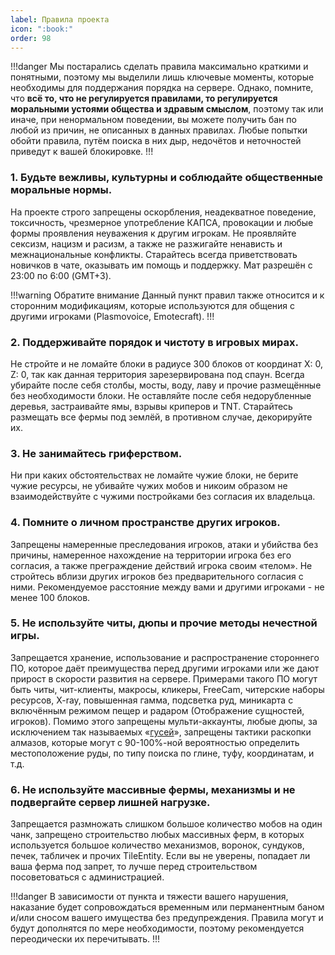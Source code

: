 ```yaml
---
label: Правила проекта
icon: ":book:"
order: 98
---
```


!!!danger
Мы постарались сделать правила максимально краткими и понятными, поэтому мы выделили лишь ключевые моменты, которые необходимы для поддержания порядка на сервере. Однако, помните, что **всё то, что не регулируется правилами, то регулируется моральными устоями общества и здравым смыслом**, поэтому так или иначе, при ненормальном поведении, вы можете получить бан по любой из причин, не описанных в данных правилах. Любые попытки обойти правила, путём поиска в них дыр, недочётов и неточностей приведут к вашей блокировке.
!!!

### 1. Будьте вежливы, культурны и соблюдайте общественные моральные нормы.

На проекте строго запрещены оскорбления, неадекватное поведение, токсичность, чрезмерное употребление КАПСА, провокации и любые формы проявления неуважения к другим игрокам. Не проявляйте сексизм, нацизм и расизм, а также не разжигайте ненависть и межнациональные конфликты. Старайтесь всегда приветствовать новичков в чате, оказывать им помощь и поддержку. Мат разрешён с 23:00 по 6:00 (GMT+3).

!!!warning Обратите внимание
Данный пункт правил также относится и к сторонним модификациям, которые используются для общения с другими игроками (Plasmovoice, Еmotecraft).
!!!
### 2. Поддерживайте порядок и чистоту в игровых мирах.

Не стройте и не ломайте блоки в радиусе 300 блоков от координат X: 0, Z: 0, так как данная территория зарезервирована под спаун. Всегда убирайте после себя столбы, мосты, воду, лаву и прочие размещённые без необходимости блоки. Не оставляйте после себя недорубленные деревья, застраивайте ямы, взрывы криперов и TNT. Старайтесь размещать все фермы под землёй, в противном случае, декорируйте их.

### 3. Не занимайтесь гриферством.

Ни при каких обстоятельствах не ломайте чужие блоки, не берите чужие ресурсы, не убивайте чужих мобов и никоим образом не взаимодействуйте с чужими постройками без согласия их владельца.

### 4. Помните о личном пространстве других игроков.

Запрещены намеренные преследования игроков, атаки и убийства без причины, намеренное нахождение на территории игрока без его согласия, а также преграждение действий игрока своим «телом». Не стройтесь вблизи других игроков без предварительного согласия с ними. Рекомендуемое расстояние между вами и другими игроками - не менее 100 блоков.

### 5. Не используйте читы, дюпы и прочие методы нечестной игры.

Запрещается хранение, использование и распространение стороннего ПО, которое даёт преимущества перед другими игроками или же дают прирост в скорости развития на сервере. Примерами такого ПО могут быть читы, чит-клиенты, макросы, кликеры, FreeCam, читерские наборы ресурсов, X-ray, повышенная гамма, подсветка руд, миникарта с включённым режимом пещер и радаром (Отображение сущностей, игроков).
Помимо этого запрещены мульти-аккаунты, любые дюпы, за исключением так называемых «[гусей](https://www.youtube.com/watch?v=7u2VGFtzobM "Тнт-дюп. Чтобы увидеть пример, кликни!")», запрещены тактики раскопки алмазов, которые могут с 90-100%-ной вероятностью определить местоположение руды, по типу поиска по глине, туфу, координатам, и т.д.

### 6. Не используйте массивные фермы, механизмы и не подвергайте сервер лишней нагрузке.

Запрещается размножать слишком большое количество мобов на один чанк, запрещено строительство любых массивных ферм, в которых используется большое количество механизмов, воронок, сундуков, печек, табличек и прочих TileEntity. Если вы не уверены, попадает ли ваша ферма под запрет, то лучше перед строительством посоветоваться с администрацией.

!!!danger
В зависимости от пункта и тяжести вашего нарушения, наказание будет сопровождаться временным или перманентным баном и/или сносом вашего имущества без предупреждения. Правила могут и будут дополнятся по мере необходимости, поэтому рекомендуется переодически их перечитывать.
!!!